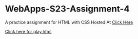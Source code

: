 # WebApps-S23-Assignment-4
A practice assignment for HTML with CSS
Hosted At [Click Here](https://44-563-web-apps-s23.github.io/44563-webapps-s23-assignment4-Jyothsnsa/play.html)


[Click here for play.html](play.html)
